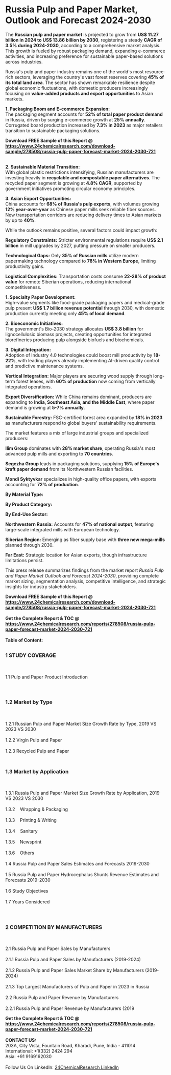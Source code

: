 <h1>Russia Pulp and Paper Market, Outlook and Forecast 2024-2030</h1><p>The <strong>Russian pulp and paper market</strong> is projected to grow from <strong>US$ 11.27 billion in 2024 to US$ 13.86 billion by 2030</strong>, registering a steady <strong>CAGR of 3.5% during 2024-2030</strong>, according to a comprehensive market analysis. This growth is fueled by robust packaging demand, expanding e-commerce activities, and increasing preference for sustainable paper-based solutions across industries.</p><p>Russia's pulp and paper industry remains one of the world's most resource-rich sectors, leveraging the country's vast forest reserves covering <strong>45% of its total land area</strong>. The sector has shown remarkable resilience despite global economic fluctuations, with domestic producers increasingly focusing on <strong>value-added products and export opportunities</strong> to Asian markets.</p><p><strong>1. Packaging Boom and E-commerce Expansion:</strong><br>
The packaging segment accounts for <strong>52% of total paper product demand</strong> in Russia, driven by surging e-commerce growth at <strong>25% annually</strong>. Corrugated board production increased by <strong>7.3% in 2023</strong> as major retailers transition to sustainable packaging solutions.</p><div><b>Download FREE Sample of this Report @ 
            <a href="https://www.24chemicalresearch.com/download-sample/278508/russia-pulp-paper-forecast-market-2024-2030-721">
            https://www.24chemicalresearch.com/download-sample/278508/russia-pulp-paper-forecast-market-2024-2030-721</a></b></div><br><p><strong>2. Sustainable Material Transition:</strong><br>
With global plastic restrictions intensifying, Russian manufacturers are investing heavily in <strong>recyclable and compostable paper alternatives</strong>. The recycled paper segment is growing at <strong>4.8% CAGR</strong>, supported by government initiatives promoting circular economy principles.</p><p><strong>3. Asian Export Opportunities:</strong><br>
China accounts for <strong>68% of Russia's pulp exports</strong>, with volumes growing <strong>12% year-over-year</strong> as Chinese paper mills seek reliable fiber sources. New transportation corridors are reducing delivery times to Asian markets by up to <strong>40%</strong>.</p><p>While the outlook remains positive, several factors could impact growth:</p><p><strong>Regulatory Constraints:</strong> Stricter environmental regulations require <strong>US$ 2.1 billion</strong> in mill upgrades by 2027, putting pressure on smaller producers.</p><p><strong>Technological Gaps:</strong> Only <strong>35% of Russian mills</strong> utilize modern papermaking technology compared to <strong>78% in Western Europe</strong>, limiting productivity gains.</p><p><strong>Logistical Complexities:</strong> Transportation costs consume <strong>22-28% of product value</strong> for remote Siberian operations, reducing international competitiveness.</p><p><strong>1. Specialty Paper Development:</strong><br>
High-value segments like food-grade packaging papers and medical-grade pulp present <strong>US$ 1.7 billion revenue potential</strong> through 2030, with domestic production currently meeting only <strong>45% of local demand</strong>.</p><p><strong>2. Bioeconomic Initiatives:</strong><br>
The government's Bio-2030 strategy allocates <strong>US$ 3.8 billion</strong> for lignocellulosic biomass projects, creating opportunities for integrated biorefineries producing pulp alongside biofuels and biochemicals.</p><p><strong>3. Digital Integration:</strong><br>
Adoption of Industry 4.0 technologies could boost mill productivity by <strong>18-22%</strong>, with leading players already implementing AI-driven quality control and predictive maintenance systems.</p><p><strong>Vertical Integration:</strong> Major players are securing wood supply through long-term forest leases, with <strong>60% of production</strong> now coming from vertically integrated operations.</p><p><strong>Export Diversification:</strong> While China remains dominant, producers are expanding to <strong>India, Southeast Asia, and the Middle East</strong>, where paper demand is growing at <strong>5-7% annually</strong>.</p><p><strong>Sustainable Forestry:</strong> FSC-certified forest area expanded by <strong>18% in 2023</strong> as manufacturers respond to global buyers' sustainability requirements.</p><p>The market features a mix of large industrial groups and specialized producers:</p><p><strong>Ilim Group</strong> dominates with <strong>28% market share</strong>, operating Russia's most advanced pulp mills and exporting to <strong>70 countries</strong>.</p><p><strong>Segezha Group</strong> leads in packaging solutions, supplying <strong>15% of Europe's kraft paper demand</strong> from its Northwestern Russian facilities.</p><p><strong>Mondi Syktyvkar</strong> specializes in high-quality office papers, with exports accounting for <strong>72% of production</strong>.</p><p><strong>By Material Type:</strong></p><p><strong>By Product Category:</strong></p><p><strong>By End-Use Sector:</strong></p><p><strong>Northwestern Russia:</strong> Accounts for <strong>47% of national output</strong>, featuring large-scale integrated mills with European technology.</p><p><strong>Siberian Region:</strong> Emerging as fiber supply base with <strong>three new mega-mills</strong> planned through 2030.</p><p><strong>Far East:</strong> Strategic location for Asian exports, though infrastructure limitations persist.</p><p>This press release summarizes findings from the market report <em>Russia Pulp and Paper Market Outlook and Forecast 2024-2030</em>, providing complete market sizing, segmentation analysis, competitive intelligence, and strategic insights for industry stakeholders.</p><div><b>Download FREE Sample of this Report @ 
            <a href="https://www.24chemicalresearch.com/download-sample/278508/russia-pulp-paper-forecast-market-2024-2030-721">
            https://www.24chemicalresearch.com/download-sample/278508/russia-pulp-paper-forecast-market-2024-2030-721</a></b></div><br><div><b>Get the Complete Report & TOC @ 
            <a href="https://www.24chemicalresearch.com/reports/278508/russia-pulp-paper-forecast-market-2024-2030-721">
            https://www.24chemicalresearch.com/reports/278508/russia-pulp-paper-forecast-market-2024-2030-721</a></b></div><br>
            <b>Table of Content:</b><p><h2><span style="font-size:16px"><strong>1 STUDY COVERAGE</strong></span></h2><br />
<p>1.1 Pulp and Paper Product Introduction</p><br />
<h2><span style="font-size:16px"><strong>1.2 Market by Type</strong></span></h2><br />
<p>1.2.1 Russian Pulp and Paper Market Size Growth Rate by Type, 2019 VS 2023 VS 2030<br /><br />
1.2.2 Virgin Pulp and Paper&nbsp;&nbsp; &nbsp;<br /><br />
1.2.3 Recycled Pulp and Paper<br /><br />
<h2><span style="font-size:16px"><strong>1.3 Market by Application</strong></span></h2><br />
<p>1.3.1 Russia Pulp and Paper Market Size Growth Rate by Application, 2019 VS 2023 VS 2030<br /><br />
1.3.2&nbsp;&nbsp; &nbsp;Wrapping & Packaging<br /><br />
1.3.3&nbsp;&nbsp; &nbsp;Printing & Writing<br /><br />
1.3.4&nbsp;&nbsp; &nbsp;Sanitary<br /><br />
1.3.5&nbsp;&nbsp; &nbsp;Newsprint<br /><br />
1.3.6&nbsp;&nbsp; &nbsp;Others<br /><br />
1.4 Russia Pulp and Paper Sales Estimates and Forecasts 2019-2030<br /><br />
1.5 Russia Pulp and Paper Hydrocephalus Shunts Revenue Estimates and Forecasts 2019-2030<br /><br />
1.6 Study Objectives<br /><br />
1.7 Years Considered</p><br />
<h2><span style="font-size:16px"><strong>2 COMPETITION BY MANUFACTURERS</strong></span></h2><br />
<p>2.1 Russia Pulp and Paper Sales by Manufacturers<br /><br />
2.1.1 Russia Pulp and Paper Sales by Manufacturers (2019-2024)<br /><br />
2.1.2 Russia Pulp and Paper Sales Market Share by Manufacturers (2019-2024)<br /><br />
2.1.3 Top Largest Manufacturers of Pulp and Paper in 2023 in Russia<br /><br />
2.2 Russia Pulp and Paper Revenue by Manufacturers<br /><br />
2.2.1 Russia Pulp and Paper Revenue by Manufacturers (2019</p><div><b>Get the Complete Report & TOC @ 
            <a href="https://www.24chemicalresearch.com/reports/278508/russia-pulp-paper-forecast-market-2024-2030-721">
            https://www.24chemicalresearch.com/reports/278508/russia-pulp-paper-forecast-market-2024-2030-721</a></b></div><br><b>CONTACT US:</b><br>
            203A, City Vista, Fountain Road, Kharadi, Pune, India - 411014<br>
            International: +1(332) 2424 294<br>
            Asia: +91 9169162030 <br><br>
            Follow Us On LinkedIn: <a href="https://www.linkedin.com/company/24chemicalresearch/">24ChemicalResearch LinkedIn</a>